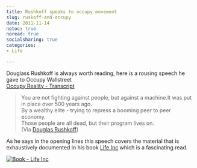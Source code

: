 ```yaml
---
title: Rushkoff speaks to occupy movement
slug: ruskoff-and-occupy
date: 2011-11-14
notoc: true
noread: true
socialsharing: true
categories: 
- Life

---
```

Douglass Rushkoff is always worth reading, here is a rousing speech he gave to Occupy Wallstreet  
[Occupy Reality - Transcript][google]

> You are not fighting against people, but against a machine.It was put in place over 500 years ago.  
> By a wealthy elite - trying to repress a booming peer to peer economy.  
> Those people are all dead, but their program lives on.  
> (Via [Douglas Rushkoff][rushkoff])  

As he says&#xa0;in the opening lines this speech covers the material that is exhaustively documented in his book [Life Inc][amazon] which is a fascinating read.

[![Book - Life Inc][williampickup]][amazon]

[amazon]: http://www.amazon.com/gp/product/0812978501/ref=as_li_ss_tl?ie=UTF8&amp;camp=1789&amp;creative=9325&amp;creativeASIN=0812978501&amp;linkCode=as2&amp;tag=slowlane-20
[google]: http://feedproxy.google.com/~r/douglasrushkoff/~3/RXZC6vrP61E/occupy-reality-transcript.html
[rushkoff]: http://www.rushkoff.com/blog/
[williampickup]: https://williampickup.org/uploads/2014/02/51OOEyvZVXL.jpg "Life Inc Book"
